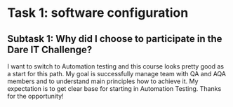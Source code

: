 # Task 1: software configuration
## Subtask 1: Why did I choose to participate in the Dare IT Challenge?
I want to switch to Automation testing and this course looks pretty good as a start for this path. My goal is successfully manage team with QA and AQA members and to understand main principles how to achieve it. 
My expectation is to get clear base for starting in Automation Testing. Thanks for the opportunity!